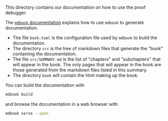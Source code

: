 This directory contains our documentation on how to use the proof debugger.

The [`mdbook` documentation](https://rust-lang.github.io/mdBook/)
explains how to use `mdbook` to generate documentation.
* The file `book.toml` is the configuration file used by `mdbook` to
  build the documentation.
* The directory `src` is the tree of markdown files that generate the
  "book" containing the documentation.
* The file `src/SUMMARY.md` is the list of "chapters" and
  "subchapters" that will appear in the book.  The only pages that
  will appear in the book are those generated from the markdown files
  listed in this summary.
* The directory `book` will contain the html making up the book.

You can build the documentation with
```bash
mdbook build
```
and browse the documentation in a web browser with
```bash
mdbook serve --open
```
